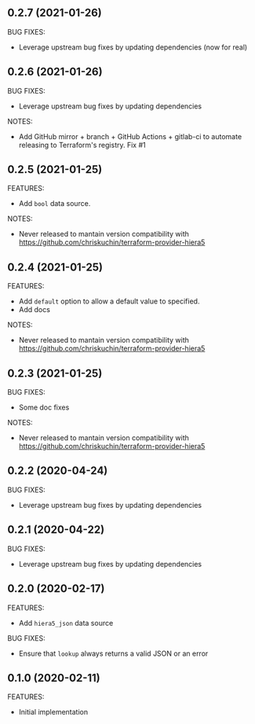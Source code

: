 ## 0.2.7 (2021-01-26)

BUG FIXES:

* Leverage upstream bug fixes by updating dependencies (now for real)

## 0.2.6 (2021-01-26)

BUG FIXES:

* Leverage upstream bug fixes by updating dependencies

NOTES:
* Add GitHub mirror + branch + GitHub Actions + gitlab-ci to automate releasing to Terraform's registry. Fix #1

## 0.2.5 (2021-01-25)

FEATURES:
* Add `bool` data source.

NOTES:
* Never released to mantain version compatibility with https://github.com/chriskuchin/terraform-provider-hiera5

## 0.2.4 (2021-01-25)

FEATURES:
* Add `default` option to allow a default value to specified.
* Add docs

NOTES:
* Never released to mantain version compatibility with https://github.com/chriskuchin/terraform-provider-hiera5

## 0.2.3 (2021-01-25)

BUG FIXES:
* Some doc fixes

NOTES:
* Never released to mantain version compatibility with https://github.com/chriskuchin/terraform-provider-hiera5

## 0.2.2 (2020-04-24)

BUG FIXES:

* Leverage upstream bug fixes by updating dependencies

## 0.2.1 (2020-04-22)

BUG FIXES:

* Leverage upstream bug fixes by updating dependencies

## 0.2.0 (2020-02-17)

FEATURES:

* Add `hiera5_json` data source

BUG FIXES:

* Ensure that `lookup` always returns a valid JSON or an error

## 0.1.0 (2020-02-11)

FEATURES:

* Initial implementation

